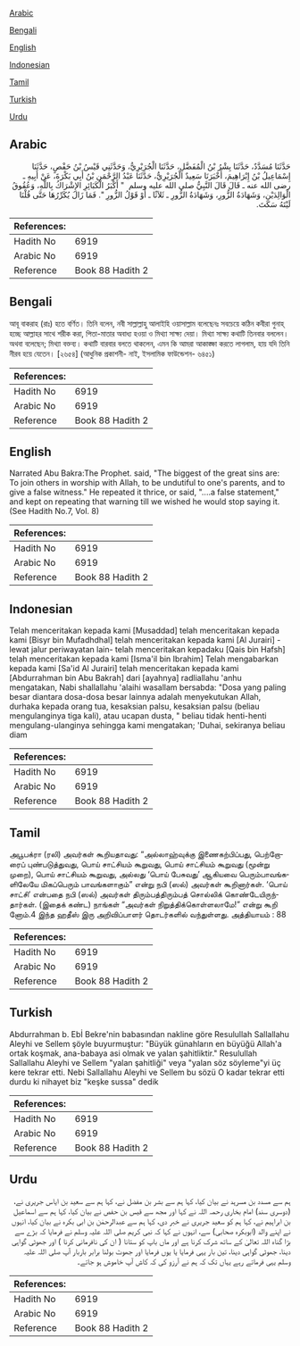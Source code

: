[Arabic](#arabic)

[Bengali](#bengali)

[English](#english)

[Indonesian](#indonesian)

[Tamil](#tamil)

[Turkish](#turkish)

[Urdu](#urdu)

## Arabic


<div dir="rtl" lang="ar" style={{fontSize:'larger',backgroundColor:'#f8f9fa',padding:20}}>
حَدَّثَنَا مُسَدَّدٌ، حَدَّثَنَا بِشْرُ بْنُ الْمُفَضَّلِ، حَدَّثَنَا الْجُرَيْرِيُّ، وَحَدَّثَنِي قَيْسُ بْنُ حَفْصٍ، حَدَّثَنَا إِسْمَاعِيلُ بْنُ إِبْرَاهِيمَ، أَخْبَرَنَا سَعِيدٌ الْجُرَيْرِيُّ، حَدَّثَنَا عَبْدُ الرَّحْمَنِ بْنُ أَبِي بَكْرَةَ، عَنْ أَبِيهِ ـ رضى الله عنه ـ قَالَ قَالَ النَّبِيُّ صلى الله عليه وسلم ‏ "‏ أَكْبَرُ الْكَبَائِرِ الإِشْرَاكُ بِاللَّهِ، وَعُقُوقُ الْوَالِدَيْنِ، وَشَهَادَةُ الزُّورِ، وَشَهَادَةُ الزُّورِ ـ ثَلاَثًا ـ أَوْ قَوْلُ الزُّورِ ‏"‏‏.‏ فَمَا زَالَ يُكَرِّرُهَا حَتَّى قُلْنَا لَيْتَهُ سَكَتَ‏.‏
</div>
<div style={{backgroundColor:'#f8f9fa',padding:20, marginBottom: 10}}><table> <thead> <tr> <th>References:</th> <th></th> </tr> </thead> <tbody><tr><td>Hadith No</td><td>6919</td></tr><tr><td>Arabic No</td><td>6919</td></tr><tr><td>Reference</td><td>Book 88 Hadith 2</td></tr></tbody></table></div>

## Bengali


<div dir="ltr" lang="bn" style={{fontSize:'larger',backgroundColor:'#f8f9fa',padding:20}}>
আবূ বাকরাহ (রাঃ) হতে বর্ণিত। তিনি বলেন, নবী সাল্লাল্লাহু আলাইহি ওয়াসাল্লাম বলেছেনঃ সবচেয়ে কঠিন কবীরা গুনাহ্ হচ্ছে আল্লাহর সাথে শরীক করা, পিতা-মাতার অবাধ্য হওয়া ও মিথ্যা সাক্ষ্য দেয়া। মিথ্যা সাক্ষ্য কথাটি তিনবার বললেন। অথবা বলেছেন; মিথ্যা বক্তব্য। কথাটি বারবার বলতে থাকলেন, এমন কি আমরা আকাঙ্ক্ষা করতে লাগলাম, হায় যদি তিনি নীরব হয়ে যেতেন। [২৬৫৪] (আধুনিক প্রকাশনী- নাই, ইসলামিক ফাউন্ডেশন- ৬৪৫১)
</div>
<div style={{backgroundColor:'#f8f9fa',padding:20, marginBottom: 10}}><table> <thead> <tr> <th>References:</th> <th></th> </tr> </thead> <tbody><tr><td>Hadith No</td><td>6919</td></tr><tr><td>Arabic No</td><td>6919</td></tr><tr><td>Reference</td><td>Book 88 Hadith 2</td></tr></tbody></table></div>

## English


<div dir="ltr" lang="en" style={{fontSize:'larger',backgroundColor:'#f8f9fa',padding:20}}>
Narrated Abu Bakra:The Prophet. said, "The biggest of the great sins are: To join others in worship with Allah, to be undutiful to one's parents, and to give a false witness." He repeated it thrice, or said, "....a false statement," and kept on repeating that warning till we wished he would stop saying it. (See Hadith No.7, Vol. 8)
</div>
<div style={{backgroundColor:'#f8f9fa',padding:20, marginBottom: 10}}><table> <thead> <tr> <th>References:</th> <th></th> </tr> </thead> <tbody><tr><td>Hadith No</td><td>6919</td></tr><tr><td>Arabic No</td><td>6919</td></tr><tr><td>Reference</td><td>Book 88 Hadith 2</td></tr></tbody></table></div>

## Indonesian


<div dir="ltr" lang="id" style={{fontSize:'larger',backgroundColor:'#f8f9fa',padding:20}}>
Telah menceritakan kepada kami [Musaddad] telah menceritakan kepada kami [Bisyr bin Mufadhdhal] telah menceritakan kepada kami [Al Jurairi] -lewat jalur periwayatan lain- telah menceritakan kepadaku [Qais bin Hafsh] telah menceritakan kepada kami [Isma'il bin Ibrahim] Telah mengabarkan kepada kami [Sa'id Al Jurairi] telah menceritakan kepada kami [Abdurrahman bin Abu Bakrah] dari [ayahnya] radliallahu 'anhu mengatakan, Nabi shallallahu 'alaihi wasallam bersabda: "Dosa yang paling besar diantara dosa-dosa besar lainnya adalah menyekutukan Allah, durhaka kepada orang tua, kesaksian palsu, kesaksian palsu (beliau mengulanginya tiga kali), atau ucapan dusta, " beliau tidak henti-henti mengulang-ulanginya sehingga kami mengatakan; 'Duhai, sekiranya beliau diam
</div>
<div style={{backgroundColor:'#f8f9fa',padding:20, marginBottom: 10}}><table> <thead> <tr> <th>References:</th> <th></th> </tr> </thead> <tbody><tr><td>Hadith No</td><td>6919</td></tr><tr><td>Arabic No</td><td>6919</td></tr><tr><td>Reference</td><td>Book 88 Hadith 2</td></tr></tbody></table></div>

## Tamil


<div dir="ltr" lang="ta" style={{fontSize:'larger',backgroundColor:'#f8f9fa',padding:20}}>
அபூபக்ரா (ரலி) அவர்கள் கூறியதாவது: “அல்லாஹ்வுக்கு இணைகற்பிப்பது, பெற்றோரைப் புண்படுத்துவது, பொய் சாட்சியம் கூறுவது, பொய் சாட்சியம் கூறுவது (மூன்று முறை), பொய் சாட்சியம் கூறுவது, அல்லது ‘பொய் பேசுவது’ ஆகியவை பெரும்பாவங்களிலேயே மிகப்பெரும் பாவங்களாகும்” என்று நபி (ஸல்) அவர்கள் கூறினார்கள். ‘பொய் சாட்சி’ என்பதை நபி (ஸல்) அவர்கள் திரும்பத்திரும்பத் சொல்லிக் கொண்டேயிருந்தார்கள். (இதைக் கண்ட) நாங்கள் “அவர்கள் நிறுத்திக்கொள்ளலாமே!” என்று கூறி னோம்.4 இந்த ஹதீஸ் இரு அறிவிப்பாளர் தொடர்களில் வந்துள்ளது. அத்தியாயம் : 88
</div>
<div style={{backgroundColor:'#f8f9fa',padding:20, marginBottom: 10}}><table> <thead> <tr> <th>References:</th> <th></th> </tr> </thead> <tbody><tr><td>Hadith No</td><td>6919</td></tr><tr><td>Arabic No</td><td>6919</td></tr><tr><td>Reference</td><td>Book 88 Hadith 2</td></tr></tbody></table></div>

## Turkish


<div dir="ltr" lang="tr" style={{fontSize:'larger',backgroundColor:'#f8f9fa',padding:20}}>
Abdurrahman b. Ebİ Bekre'nin babasından nakline göre Resulullah Sallallahu Aleyhi ve Sellem şöyle buyurmuştur: "Büyük günahların en büyüğü Allah'a ortak koşmak, ana-babaya asi olmak ve yalan şahitliktir." Resulullah Sallallahu Aleyhi ve Sellem "yalan şahitliği" veya "yalan söz söyleme"yi üç kere tekrar etti. Nebi Sallallahu Aleyhi ve Sellem bu sözü O kadar tekrar etti durdu ki nihayet biz "keşke sussa" dedik
</div>
<div style={{backgroundColor:'#f8f9fa',padding:20, marginBottom: 10}}><table> <thead> <tr> <th>References:</th> <th></th> </tr> </thead> <tbody><tr><td>Hadith No</td><td>6919</td></tr><tr><td>Arabic No</td><td>6919</td></tr><tr><td>Reference</td><td>Book 88 Hadith 2</td></tr></tbody></table></div>

## Urdu


<div dir="rtl" lang="ur" style={{fontSize:'larger',backgroundColor:'#f8f9fa',padding:20}}>
ہم سے مسدد بن مسرہد نے بیان کیا، کہا ہم سے بشر بن مفضل نے، کہا ہم سے سعید بن ایاس جریری نے، (دوسری سند) امام بخاری رحمہ اللہ نے کہا اور مجھ سے قیس بن حفص نے بیان کیا، کہا ہم سے اسماعیل بن ابراہیم نے، کہا ہم کو سعید جریری نے خبر دی، کہا ہم سے عبدالرحمٰن بن ابی بکرہ نے بیان کیا، انہوں نے اپنے والد (ابوبکرہ صحابی) سے، انہوں نے کہا کہ نبی کریم صلی اللہ علیہ وسلم نے فرمایا کہ بڑے سے بڑا گناہ اللہ تعالیٰ کے ساتھ شرک کرنا ہے اور ماں باپ کو ستانا ( ان کی نافرمانی کرنا ) اور جھوٹی گواہی دینا، جھوٹی گواہی دینا، تین بار یہی فرمایا یا یوں فرمایا اور جھوٹ بولنا برابر باربار آپ صلی اللہ علیہ وسلم یہی فرماتے رہے یہاں تک کہ ہم نے آرزو کی کہ کاش آپ خاموش ہو جاتے۔
</div>
<div style={{backgroundColor:'#f8f9fa',padding:20, marginBottom: 10}}><table> <thead> <tr> <th>References:</th> <th></th> </tr> </thead> <tbody><tr><td>Hadith No</td><td>6919</td></tr><tr><td>Arabic No</td><td>6919</td></tr><tr><td>Reference</td><td>Book 88 Hadith 2</td></tr></tbody></table></div>